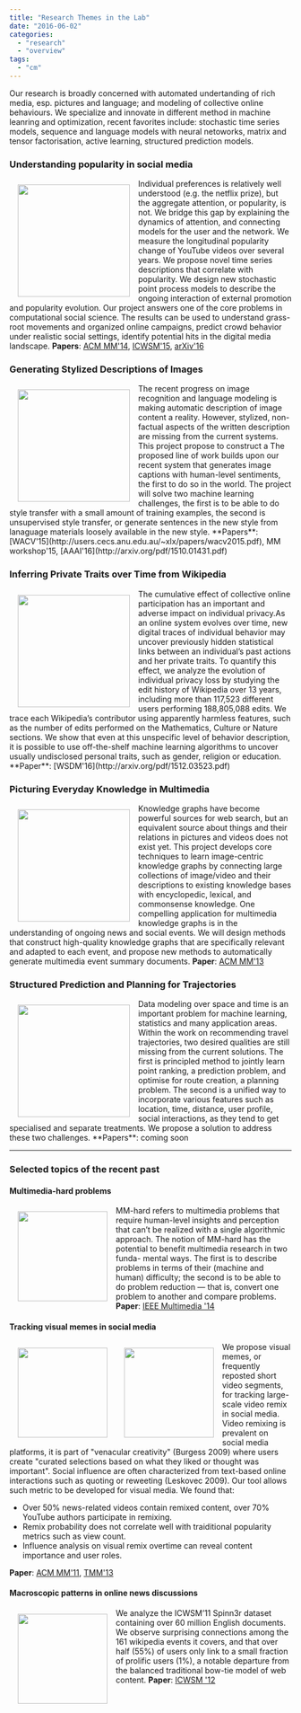 ```yaml
---
title: "Research Themes in the Lab"
date: "2016-06-02"
categories:
  - "research"
  - "overview"
tags:
  - "cm"
---
```


Our research is broadly concerned with automated undertanding of rich media, esp. pictures and language; and modeling of collective online behaviours. We specialize and innovate in different method in machine leanring and optimization, recent favorites include: stochastic time series models, sequence and language models with neural netoworks, matrix and tensor factorisation, active learning, structured prediction models.

<!--more-->

### Understanding popularity in social media
<img style="float:left;" src="/img/proj_icons/popularity.png" width="200" hspace="15" vspace="10">

Individual preferences is relatively well understood (e.g. the netflix prize), but the aggregate attention, or popularity, is not. We bridge this gap by explaining the dynamics of attention, and connecting models for the user and the network.  We measure the longitudinal popularity change of YouTube videos over several years. We propose novel time series descriptions that correlate with popularity. We design new stochastic point process models to describe the ongoing interaction of external promotion and popularity evolution. 
Our project answers one of the core problems in computational social science. The results can be used to understand grass-root movements and organized online campaigns, predict crowd behavior under realistic social settings, identify potential hits in the digital media landscape. 
**Papers**: [ACM MM'14](http://users.cecs.anu.edu.au/~xlx/papers/acmmm14.pdf), [ICWSM'15](http://users.cecs.anu.edu.au/~xlx/papers/icwsm15-phase.pdf), [arXiv'16](http://arxiv.org/abs/1602.06033)

### Generating Stylized Descriptions of Images
<img style="float:left;" src="/img/proj_icons/intro_example_senticap.png" width="200" hspace="15" vspace="10"> 
The recent progress on image recognition and language modeling is making automatic description of image content a reality. However, stylized, non-factual aspects of the written description are missing from the current systems. This project propose to construct a The proposed line of work builds upon our recent system that generates image captions with human-level sentiments, the first to do so in the world. The project will solve two machine learning challenges, the first is to be able to do style transfer with a small amount of training examples, the second is unsupervised style transfer, or generate sentences in the new style from lanaguage materials loosely available in the new style.
**Papers**: [WACV'15](http://users.cecs.anu.edu.au/~xlx/papers/wacv2015.pdf), MM workshop'15, [AAAI'16](http://arxiv.org/pdf/1510.01431.pdf)

### Inferring Private Traits over Time from Wikipedia
<img style="float:left;" src="/img/proj_icons/wikiprivacy_trend.png" width="200" hspace="15" vspace="10"> 
The cumulative effect of collective online participation has an important and adverse impact on individual privacy.As an online system evolves over time, new digital traces of individual behavior may uncover previously hidden statistical links between an individual’s past actions and her private traits. To quantify this effect, we analyze the evolution of individual privacy loss by studying the edit history of Wikipedia over 13 years, including more than 117,523 different users performing 188,805,088 edits. We trace each Wikipedia’s contributor using apparently harmless features, such as the number of edits performed on the Mathematics, Culture or Nature sections. We show that even at this unspecific level of behavior description, it is possible to use off-the-shelf machine learning algorithms to uncover usually undisclosed personal traits, such as gender, religion or education. 
**Paper**: [WSDM'16](http://arxiv.org/pdf/1512.03523.pdf)

### Picturing Everyday Knowledge in Multimedia
<img style="float:left;" src="/img/proj_icons/tag-explore2.png" width="200" hspace="15" vspace="10"> 

Knowledge graphs have become powerful sources for web search, but an equivalent source about things and their relations in pictures and videos does not exist yet. This project develops core techniques to learn image-centric knowledge graphs by connecting large collections of image/video and their descriptions to existing knowledge bases with encyclopedic, lexical, and commonsense knowledge. One compelling application for multimedia knowledge graphs is in the understanding of ongoing news and social events. We will design methods that construct high-quality knowledge graphs that are specifically relevant and adapted to each event, and propose new methods to automatically generate multimedia event summary documents.
**Paper**: [ACM MM'13](http://users.cecs.anu.edu.au/~xlx/papers/mm2013-xie.pdf)

### Structured Prediction and Planning for Trajectories
<img style="float:left;" src="/img/proj_icons/trajectory_problems.png" width="200" hspace="15" vspace="10"> 
Data modeling over space and time is an important problem for machine learning, statistics and many application areas. Within the work on recommending travel trajectories, two desired qualities are still missing from the current solutions. The first is principled method to jointly learn point ranking, a prediction problem, and optimise for route creation, a planning problem. The second is a unified way to incorporate various features such as location, time, distance, user profile, social interactions, as they tend to get specialised and separate treatments. We propose a solution to address these two challenges.
**Papers**: coming soon

---------- 

### Selected topics of the recent past

#### Multimedia-hard problems
<img style="float:left;" src="/img/proj_icons/mmhard.png" width="160" hspace="15" vspace="10"> 

MM-hard refers to multimedia problems that require human-level insights and perception that can’t be realized with a single algorithmic approach. The notion of MM-hard has the potential to benefit multimedia research in two funda- mental ways. The first is to describe problems in terms of their (machine and human) difficulty; the second is to be able to do problem reduction — that is, convert one problem to another and compare problems.
**Paper**: [IEEE Multimedia '14](http://users.cecs.anu.edu.au/~xlx/papers/mmhard_2014.pdf)

#### Tracking visual memes in social media
<img style="float:left;" src="/img/proj_icons/youtube_example.png" width="160" hspace="15" vspace="10"> 
<img style="float:left;" src="/img/proj_icons/meme_influence.png" width="160" hspace="15" vspace="10"> 

We propose visual memes, or frequently reposted short video segments, for tracking large-scale video remix in social media. Video remixing is prevalent on social media platforms, it is part of "venacular creativity" (Burgess 2009) where users create "curated selections based on what they liked or thought was important". Social influence are often characterized from text-based online interactions such as quoting or reweeting (Leskovec 2009). Our tool allows such metric to be developed for visual media. We found that:

* Over 50% news-related videos contain remixed content, over 70% YouTube authors participate in remixing.
* Remix probability does not correlate well with traiditional popularity metrics such as view count.
* Influence analysis on visual remix overtime can reveal content importance and user roles.

**Paper**: [ACM MM'11](http://users.cecs.anu.edu.au/~xlx/papers/acmmm11-meme.pdf), [TMM'13](http://arxiv.org/abs/1210.0623)

#### Macroscopic patterns in online news discussions
<img style="float:left;" src="/img/proj_icons/event_bowtie.png" width="160" hspace="15" vspace="10"> 

We analyze the ICWSM’11 Spinn3r dataset containing over 60 million English documents. We observe surprising connections among the 161 wikipedia events it covers, and that over half (55%) of users only link to a small fraction of prolific users (1%), a notable departure from the balanced traditional bow-tie model of web content.
**Paper**: [ICWSM '12](http://users.cecs.anu.edu.au/~xlx/papers/icwsm12-event.pdf)
